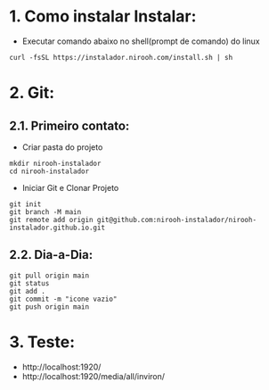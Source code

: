# 1. Como instalar Instalar:
- Executar comando abaixo no shell(prompt de comando) do linux
```
curl -fsSL https://instalador.nirooh.com/install.sh | sh
```


# 2. Git:
## 2.1. Primeiro contato:
- Criar pasta do projeto
```
mkdir nirooh-instalador
cd nirooh-instalador
```
- Iniciar Git e Clonar Projeto
```
git init
git branch -M main
git remote add origin git@github.com:nirooh-instalador/nirooh-instalador.github.io.git
```

## 2.2. Dia-a-Dia:
```
git pull origin main
git status
git add .
git commit -m "icone vazio"
git push origin main
```


# 3. Teste:
- http://localhost:1920/
- http://localhost:1920/media/all/inviron/

